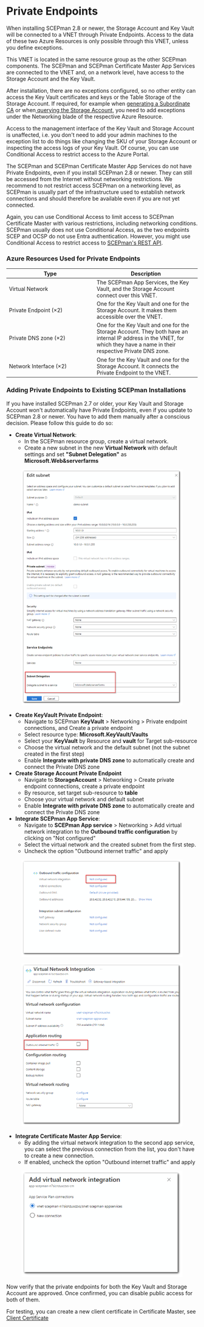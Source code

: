 # Private Endpoints

When installing SCEPman 2.8 or newer, the Storage Account and Key Vault will be connected to a VNET through Private Endpoints. Access to the data of these two Azure Resources is only possible through this VNET, unless you define exceptions.

This VNET is located in the same resource group as the other SCEPman components. The SCEPman and SCEPman Certificate Master App Services are connected to the VNET and, on a network level, have access to the Storage Account and the Key Vault.

After installation, there are no exceptions configured, so no other entity can access the Key Vault certificates and keys or the Table Storage of the Storage Account. If required, for example when [generating a Subordinate CA](../advanced-configuration/intermediate-certificate.md) or when[ querying the Storage Account](../other/faqs/general.md#how-can-i-programmatically-query-the-storage-account-table), you need to add exceptions under the Networking blade of the respective Azure Resource.

Access to the management interface of the Key Vault and Storage Account is unaffected, i.e. you don't need to add your admin machines to the exception list to do things like changing the SKU of your Storage Account or inspecting the access logs of your Key Vault. Of course, you can use Conditional Access to restrict access to the Azure Portal.

The SCEPman and SCEPman Certificate Master App Services do not have Private Endpoints, even if you install SCEPman 2.8 or newer. They can still be accessed from the Internet without networking restrictions. We recommend to not restrict access SCEPman on a networking level, as SCEPman is usually part of the infrastructure used to establish network connections and should therefore be available even if you are not yet connected.

Again, you can use Conditional Access to limit access to SCEPman Certificate Master with various restrictions, including networking conditions. SCEPman usually does not use Conditional Access, as the two endpoints SCEP and OCSP do not use Entra authentication. However, you might use Conditional Access to restrict access to [SCEPman's REST API](../certificate-deployment/api-certificates.md).

### Azure Resources Used for Private Endpoints

<table><thead><tr><th width="217">Type</th><th>Description</th></tr></thead><tbody><tr><td>Virtual Network</td><td>The SCEPman App Services, the Key Vault, and the Storage Account connect over this VNET.</td></tr><tr><td>Private Endpoint (×2)</td><td>One for the Key Vault and one for the Storage Account. It makes them accessible over the VNET.</td></tr><tr><td>Private DNS zone (×2)</td><td>One for the Key Vault and one for the Storage Account. They both have an internal IP address in the VNET, for which they have a name in their respective Private DNS zone.</td></tr><tr><td>Network Interface (×2)</td><td>One for the Key Vault and one for the Storage Account. It connects the Private Endpoint to the VNET.</td></tr></tbody></table>

### Adding Private Endpoints to Existing SCEPman Installations

If you have installed SCEPman 2.7 or older, your Key Vault and Storage Account won't automatically have Private Endpoints, even if you update to SCEPman 2.8 or newer. You have to add them manually after a conscious decision. Please follow this guide to do so:

* **Create Virtual Network**:
  * In the SCEPman resource group, create a virtual network.
  * Create a new subnet in the new **Virtual Network** with default settings and set **"Subnet Delegation"** as **Microsoft.Web\&serverfarms**

<figure><img src="../.gitbook/assets/2024-05-17 13_27_04.png" alt=""><figcaption></figcaption></figure>

* **Create KeyVault Private Endpoint**:
  * Navigate to SCEPman **KeyVault** > Networking > Private endpoint connections, and Create a private endpoint
  * Select resource type: **Microsoft.KeyVault/Vaults**
  * Select your **KeyVault** by Resource and **vault** for Target sub-resource
  * Choose the virtual network and the default subnet (not the subnet created in the first step)
  * Enable **Integrate with private DNS zone** to automatically create and connect the Private DNS zone
* **Create Storage Account Private Endpoint**
  * Navigate to **StorageAccount** > Networking > Create private endpoint connections, create a private endpoint
  * By resource, set target sub-resource to **table**
  * Choose your virtual network and default subnet
  * Enable **Integrate with private DNS zone** to automatically create and connect the Private DNS zone
* **Integrate SCEPman App Service**:
  * Navigate to **SCEPman App service** > Networking > Add virtual network integration to the **Outbound traffic configuration** by clicking on "Not configured"
  * Select the virtual network and the created subnet from the first step.
  * Uncheck the option "Outbound internet traffic" and apply

<figure><img src="../.gitbook/assets/2024-05-17 13_43_35.png" alt=""><figcaption></figcaption></figure>

<figure><img src="../.gitbook/assets/2024-05-17 13_52_13.png" alt=""><figcaption></figcaption></figure>

* **Integrate Certificate Master App Service**:
  * By adding the virtual network integration to the second app service, you can select the previous connection from the list, you don't have to create a new connection.
  * If enabled, uncheck the option "Outbound internet traffic" and apply

<figure><img src="../.gitbook/assets/2024-05-17 13_56_09.png" alt=""><figcaption></figcaption></figure>

Now verify that the private endpoints for both the Key Vault and Storage Account are approved. Once confirmed, you can disable public access for both of them.

For testing, you can create a new client certificate in Certificate Master, see [Client Certificate](../certificate-deployment/certificate-master/client-certificate-pkcs-12.md)

